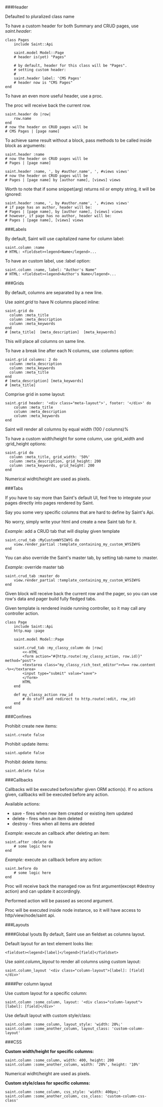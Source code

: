###Header

Defaulted to pluralized class name

To have a custom header for both Summary and CRUD pages, use *saint.header*:

    class Pages
        include Saint::Api

        saint.model Model::Page
        # header is(yet) "Pages"

        # by default, header for this class will be "Pages".
        # setting custom header:
        #
        saint.header label: 'CMS Pages'
        # header now is "CMS Pages"
    end

To have an even more useful header, use a proc.

The proc will receive back the current row.

    saint.header do |row|
        row.name
    end
    # now the header on CRUD pages will be
    # CMS Pages | [page name]

To achieve same result without a block, pass methods to be called inside block as arguments:

    saint.header :name
    # now the header on CRUD pages will be
    # Pages | [page name]
    
    saint.header :name, ', by #author.name', ', #views views'
    # now the header on CRUD pages will be
    # Pages | [page name] by [author name], [views] views

Worth to note that if some snippet(arg) returns nil or empty string, it will be ignored:

    saint.header :name, ', by #author.name', ', #views views'
    # if page has an author, header will be:
    # Pages | [page name], by [author name], [views] views
    # however, if page has no author, header will be:
    # Pages | [page name], [views] views


###Labels

By default, Saint will use capitalized name for column label:

    saint.column :name
    # HTML: <fieldset><legend>Name</legend>...

To have an custom label, use :label option:

    saint.column :name, label: "Author's Name"
    # HTML: <fieldset><legend>Author's Name</legend>...


###Grids

By default, columns are separated by a new line.

Use *saint.grid* to have N columns placed inline:

    saint.grid do
      column :meta_title
      column :meta_description
      column :meta_keywords
    end
    # [meta_title]  [meta_description]  [meta_keywords]

This will place all columns on same line.

To have a break line after each N columns, use :columns option:

    saint.grid columns: 2 do
      column :meta_description
      column :meta_keywords
      column :meta_title
    end
    # [meta_description] [meta_keywords]
    # [meta_title]

Comprise grid in some layout:

    saint.grid header: '<div class="meta-layout">', footer: '</div>' do
        column :meta_title
        column :meta_description
        column :meta_keywords
    end

Saint will render all columns by equal width (100 / columns)%

To have a custom width/height for some column, use :grid_width and :grid_height options:

    saint.grid do
      column :meta_title, grid_width: '50%'
      column :meta_description, grid_height: 200
      column :meta_keywords, grid_height: 200
    end

Numerical widht/height are used as pixels.

###Tabs

If you have to say more than Saint's default UI,
feel free to integrate your pages directly into pages rendered by Saint.

Say you some very specific columns that are hard to define by Saint's Api.

No worry, simply write your html and create a new Saint tab for it.

*Example:* add a CRUD tab that will display given template

    saint.crud_tab :MyCustomWYSIWYG do
        view.render_partial :template_containing_my_custom_WYSIWYG
    end

You can also override the Saint's master tab, by setting tab name to :master.

*Example:* override master tab

    saint.crud_tab :master do
        view.render_partial :template_containing_my_custom_WYSIWYG
    end

Given block will receive back the current row and the pager,
so you can use row's data and pager build fully fledged tabs.

Given template is rendered inside running controller,
so it may call any controller action.

    class Page
        include Saint::Api
        http.map :page
        
        saint.model Model::Page

        saint.crud_tab :my_classy_column do |row|
            <<-HTML
            <form action="#{http.route(:my_classy_action, row.id)}" method="post">
            <textarea class="my_classy_rich_text_editor"><%== row.content -%></textarea>
            <input type="submit" value="save">
            </form>
            HTML
        end

        def my_classy_action row_id
            # do stuff and redirect to http.route(:edit, row_id)
        end
    end


###Confines

Prohibit create new items:

    saint.create false

Prohibit update items:

    saint.update false

Prohibit delete items:

    saint.delete false

###Callbacks

Callbacks will be executed before/after given ORM action(s).
If no actions given, callbacks will be executed before any action.

Available actions:

*  save - fires when new item created or existing item updated
*  delete - fires when an item deleted
*  destroy - fires when all items are deleted

*Example:* execute an callback after deleting an item:

    saint.after :delete do
        # some logic here
    end

*Example:* execute an callback before any action:

    saint.before do
        # some logic here
    end

Proc will receive back the managed row as first argument(except #destroy action)
and can update it accordingly.

Performed action will be passed as second argument.

Proc will be executed inside node instance,
so it will have access to http/view/node/saint api.


###Layouts

####Global lyouts
By default, Saint use an fieldset as columns layout.

Default layout for an text element looks like:

    <fieldset><legend>[label]</legend>[field]</fieldset>

Use *saint.column_layout* to render all columns using custom layout:

    saint.column_layout '<div class="column-layout">[label]: [field]</div>'

####Per column layout

Use custom layout for a specific column:

    saint.column :some_column, layout: '<div class="column-layout">[label]: [field]</div>'

Use default layout with custom style/class:

    saint.column :some_column, layout_style: 'width: 20%;'
    saint.column :some_another_column, layout_class: 'custom-column-layout'

###CSS

**Custom width/height for specific columns:**

    saint.column :some_column, width: 400, height: 200
    saint.column :some_another_column, width: '20%', height: '10%'

Numerical widht/height are used as pixels.

**Custom style/class for specific columns:**

    saint.column :some_column, css_style: 'width: 400px;'
    saint.column :some_another_column, css_class: 'custom-column-css-class'
